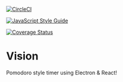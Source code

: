 [![CircleCI](https://circleci.com/gh/spbarker/vision/tree/master.svg?style=shield)](https://circleci.com/gh/spbarker/vision/tree/master)

[![JavaScript Style Guide](https://img.shields.io/badge/code_style-standard-brightgreen.svg)](https://standardjs.com)

[![Coverage Status](https://coveralls.io/repos/github/spbarker/vision/badge.svg?branch=master)](https://coveralls.io/github/spbarker/vision?branch=master)

# Vision
Pomodoro style timer using Electron &amp; React!
